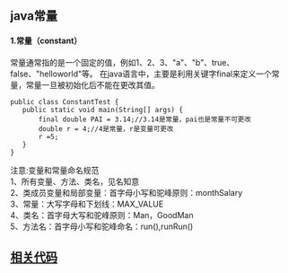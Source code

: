## java常量  
#### 1.常量（constant）
常量通常指的是一个固定的值，例如1、2、3、"a"、"b"、true、false、"helloworld"等。
在java语言中，主要是利用关键字final来定义一个常量，常量一旦被初始化后不能在更改其值。
 ``` 
 public class ConstantTest {
    public static void main(String[] args) {
        final double PAI = 3.14;//3.14是常量，pai也是常量不可更改
        double r = 4;//4是常量，r是变量可更改 
        r =5;
    }
}
 ``` 
 注意:变量和常量命名规范  
 1、所有变量、方法、类名，见名知意  
 2、类成员变量和局部变量：首字母小写和驼峰原则：monthSalary  
 3、常量：大写字母和下划线：MAX_VALUE  
 4、类名：首字母大写和驼峰原则：Man，GoodMan  
 5、方法名：首字母小写和驼峰命名：run(),runRun()  
 ## [相关代码](https://github.com/zhoumengyuan/JavaBasic/blob/master/src/main/java/BasicDefinition/ConstantTest.java)
